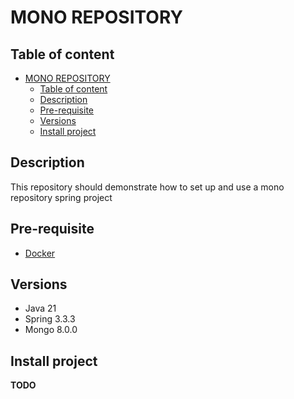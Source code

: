 # MONO REPOSITORY

## Table of content

<!-- TOC -->

* [MONO REPOSITORY](#mono-repository)
    * [Table of content](#table-of-content)
    * [Description](#description)
    * [Pre-requisite](#pre-requisite)
    * [Versions](#versions)
    * [Install project](#install-project)

<!-- TOC -->

## Description

This repository should demonstrate how to set up and use a mono repository spring project

## Pre-requisite

* [Docker](https://docs.docker.com/engine/install/)

## Versions

* Java 21
* Spring 3.3.3
* Mongo 8.0.0

## Install project

**TODO**
